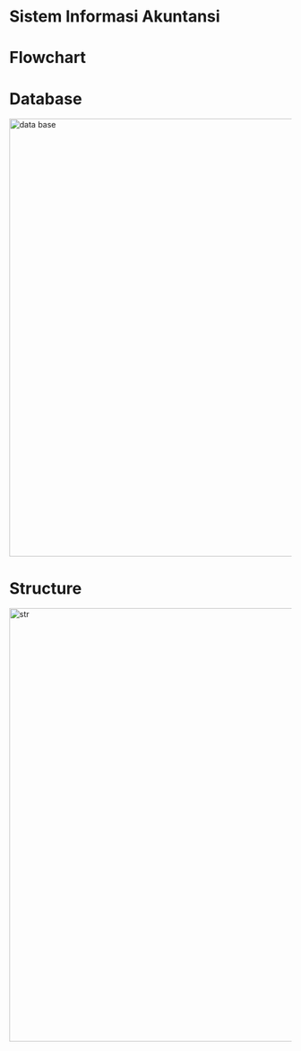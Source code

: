 # Sistem Informasi Akuntansi

# Flowchart

# Database
<img width="780" alt="data base" src="https://github.com/Khairunnisazhafira/Personal-Finance-System/assets/152596345/add629a3-44c2-40e0-b0f8-0134f115e88d">


# Structure
<img width="772" alt="str" src="https://github.com/Khairunnisazhafira/Personal-Finance-System/assets/152596345/ecfb88ff-0ccc-4380-a2c1-3c381ecbbb4f">

